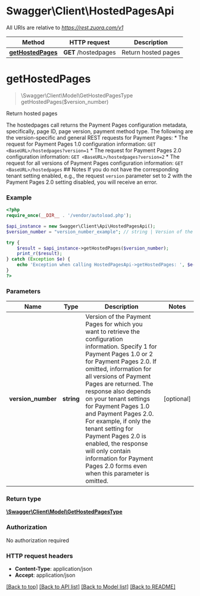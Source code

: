 # Swagger\Client\HostedPagesApi

All URIs are relative to *https://rest.zuora.com/v1*

Method | HTTP request | Description
------------- | ------------- | -------------
[**getHostedPages**](HostedPagesApi.md#getHostedPages) | **GET** /hostedpages | Return hosted pages


# **getHostedPages**
> \Swagger\Client\Model\GetHostedPagesType getHostedPages($version_number)

Return hosted pages

The hostedpages call returns the Payment Pages configuration metadata, specifically, page ID, page version, payment method type.  The following are the version-specific and general REST requests for Payment Pages:  * The request for Payment Pages 1.0 configuration information: `GET <BaseURL>/hostedpages?version=1` * The request for Payment Pages 2.0 configuration information: `GET <BaseURL>/hostedpages?version=2` * The request for all versions of Payment Pages configuration information: `GET <BaseURL>/hostedpages`  ## Notes If you do not have the corresponding tenant setting enabled, e.g., the request `version` parameter set to 2 with the Payment Pages 2.0 setting disabled, you will receive an error.

### Example
```php
<?php
require_once(__DIR__ . '/vendor/autoload.php');

$api_instance = new Swagger\Client\Api\HostedPagesApi();
$version_number = "version_number_example"; // string | Version of the Payment Pages for which you want to retrieve the configuration information. Specify 1 for Payment Pages 1.0 or 2 for Payment Pages 2.0. If omitted, information for all versions of Payment Pages are returned.  The response also depends on your tenant settings for Payment Pages 1.0 and Payment Pages 2.0. For example, if only the tenant setting for Payment Pages 2.0 is enabled, the response will only contain information for Payment Pages 2.0 forms even when this parameter is omitted.

try {
    $result = $api_instance->getHostedPages($version_number);
    print_r($result);
} catch (Exception $e) {
    echo 'Exception when calling HostedPagesApi->getHostedPages: ', $e->getMessage(), PHP_EOL;
}
?>
```

### Parameters

Name | Type | Description  | Notes
------------- | ------------- | ------------- | -------------
 **version_number** | **string**| Version of the Payment Pages for which you want to retrieve the configuration information. Specify 1 for Payment Pages 1.0 or 2 for Payment Pages 2.0. If omitted, information for all versions of Payment Pages are returned.  The response also depends on your tenant settings for Payment Pages 1.0 and Payment Pages 2.0. For example, if only the tenant setting for Payment Pages 2.0 is enabled, the response will only contain information for Payment Pages 2.0 forms even when this parameter is omitted. | [optional]

### Return type

[**\Swagger\Client\Model\GetHostedPagesType**](../Model/GetHostedPagesType.md)

### Authorization

No authorization required

### HTTP request headers

 - **Content-Type**: application/json
 - **Accept**: application/json

[[Back to top]](#) [[Back to API list]](../../README.md#documentation-for-api-endpoints) [[Back to Model list]](../../README.md#documentation-for-models) [[Back to README]](../../README.md)

